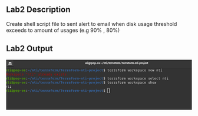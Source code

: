 ## Lab2 Description 

Create shell script file to sent alert to email when
disk usage threshold exceeds to amount of usages (e.g 90% , 80%)

## Lab2 Output

![](https://github.com/AliKhamed/Terraform-nti-project/blob/main/screenshots/create-workspace.png)



   

